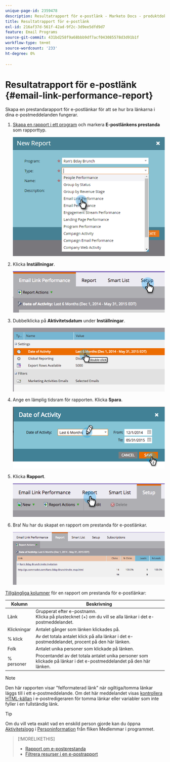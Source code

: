 ```yaml
---
unique-page-id: 2359478
description: Resultatrapport för e-postlänk - Marketo Docs - produktdokumentation
title: Resultatrapport för e-postlänk
exl-id: 216af37d-561f-42ad-9f2c-3d9ee5dfd9d7
feature: Email Programs
source-git-commit: 431bd258f9a68bbb9df7acf043085578d3d91b1f
workflow-type: tm+mt
source-wordcount: '233'
ht-degree: 0%

---
```


# Resultatrapport för e-postlänk {#email-link-performance-report}

Skapa en prestandarapport för e-postlänkar för att se hur bra länkarna i dina e-postmeddelanden fungerar.

1. [Skapa en rapport i ett program](/help/marketo/product-docs/reporting/basic-reporting/creating-reports/create-a-report-in-a-program.md) och markera **E-postlänkens prestanda** som rapporttyp.

   ![](assets/image2017-3-29-9-3a10-3a41.png)

1. Klicka **Inställningar**.

   ![](assets/image2015-5-20-11-3a18-3a0.png)

1. Dubbelklicka på **Aktivitetsdatum** under **Inställningar**.

   ![](assets/image2015-5-20-11-3a18-3a59.png)

1. Ange en lämplig tidsram för rapporten. Klicka **Spara**.

   ![](assets/image2015-5-20-11-3a20-3a52.png)

1. Klicka **Rapport**.

   ![](assets/image2015-5-20-11-3a22-3a24.png)

1. Bra! Nu har du skapat en rapport om prestanda för e-postlänkar.

   ![](assets/image2015-5-20-11-3a23-3a33.png)

[Tillgängliga kolumner](/help/marketo/product-docs/reporting/basic-reporting/editing-reports/select-report-columns.md) för en rapport om prestanda för e-postlänkar:

<table> 
 <thead> 
  <tr> 
   <th colspan="1" rowspan="1">Kolumn</th> 
   <th colspan="1" rowspan="1">Beskrivning</th> 
  </tr> 
 </thead> 
 <tbody> 
  <tr> 
   <td colspan="1" rowspan="1">Länk</td> 
   <td colspan="1" rowspan="1">Grupperat efter e-postnamn.<br>Klicka på plustecknet (+) om du vill se alla länkar i det e-postmeddelandet.</td> 
  </tr> 
  <tr> 
   <td colspan="1" rowspan="1">Klickningar</td> 
   <td colspan="1" rowspan="1">Antalet gånger som länken klickades på.</td> 
  </tr> 
  <tr> 
   <td colspan="1" rowspan="1">% klick</td> 
   <td colspan="1" rowspan="1">Av det totala antalet klick på alla länkar i det e-postmeddelandet, procent på den här länken.</td> 
  </tr> 
  <tr> 
   <td colspan="1" rowspan="1">Folk</td> 
   <td colspan="1" rowspan="1">Antalet unika personer som klickade på länken.</td> 
  </tr> 
  <tr> 
   <td colspan="1" rowspan="1">% personer</td> 
   <td colspan="1" rowspan="1">Procentandel av det totala antalet unika personer som klickade på länkar i det e-postmeddelandet på den här länken.</td> 
  </tr> 
 </tbody> 
</table>

>[!NOTE]
>
>Den här rapporten visar &quot;felformaterad länk&quot; när ogiltiga/tomma länkar läggs till i ett e-postmeddelande. Om det här meddelandet visas [kontrollera HTML-källan](/help/marketo/product-docs/email-marketing/general/functions-in-the-editor/edit-an-emails-html.md) i e-postredigeraren för tomma länkar eller variabler som inte fyller i en fullständig länk.

>[!TIP]
>
>Om du vill veta exakt vad en enskild person gjorde kan du öppna [Aktivitetslogg](/help/marketo/product-docs/core-marketo-concepts/smart-lists-and-static-lists/managing-people-in-smart-lists/filter-activity-types-in-the-activity-log-of-a-person.md) i [Personinformation](/help/marketo/product-docs/core-marketo-concepts/smart-lists-and-static-lists/managing-people-in-smart-lists/using-the-person-detail-page.md) från fliken Medlemmar i programmet.

>[!MORELIKETHIS]
>
>* [Rapport om e-postprestanda](/help/marketo/product-docs/email-marketing/email-programs/email-program-data/email-performance-report.md)
>* [Filtrera resurser i en e-postrapport](/help/marketo/product-docs/reporting/basic-reporting/report-activity/filter-assets-in-an-email-report.md)

